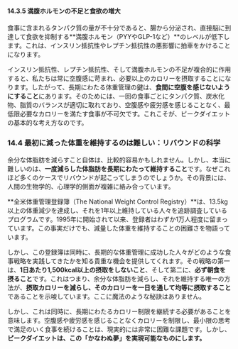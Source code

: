 #### 14.3.5 満腹ホルモンの不足と食欲の増大

食事に含まれるタンパク質の量が不十分であると、腸から分泌され、直接脳に到達して食欲を抑制する**満腹ホルモン（PYYやGLP-1など）**のレベルが低下します。これは、インスリン抵抗性やレプチン抵抗性の悪影響に拍車をかけることになります。

インスリン抵抗性、レプチン抵抗性、そして満腹ホルモンの不足が複合的に作用すると、私たちは常に空腹感に苛まれ、必要以上のカロリーを摂取することになります。したがって、長期にわたる体重管理の鍵は、**食間に空腹を感じないようにすること**にあります。そのためには、一回の食事ごとにタンパク質、炭水化物、脂質のバランスが適切に取れており、空腹感や疲労感を感じることなく、最低限必要なカロリーを満たす食事が不可欠です。これこそが、ピークダイエットの基本的な考え方なのです。

### 14.4 最初に減った体重を維持するのは難しい：リバウンドの科学

余分な体脂肪を減らすこと自体は、比較的容易かもしれません。しかし、本当に難しいのは、**一度減らした体脂肪を長期にわたって維持すること**です。なぜこれほど多くのケースでリバウンドが起こってしまうのでしょうか。その背景には、人間の生物学的、心理学的側面が複雑に絡み合っています。

**全米体重管理登録簿（The National Weight Control Registry）**は、13.5kg以上の体重減少を達成し、それを1年以上維持している人々を追跡調査しているプログラムです。1995年に開始されて以来、登録者はわずか1万人程度に留まっています。この事実だけでも、減量した体重を維持することの困難さを物語っています。

しかし、この登録簿は同時に、長期的な体重管理に成功した人々がどのような食事戦略を実践してきたかを知る貴重な機会を提供してくれます。その戦略の第一は、**1日あたり1,500kcal以上の摂取をしないこと**、そして第二に、**必ず朝食を摂ること**です。これはつまり、余分な体脂肪を減らし、それを維持する唯一の方法が、**摂取カロリーを減らし、そのカロリーを一日を通して均等に摂取すること**であることを示唆しています。ここに魔法のような秘訣はありません。

しかし、これは同時に、長期にわたるカロリー制限を継続する必要があることを意味します。空腹感や疲労感を感じることなくカロリーを制限し、最小限の思考で満足のいく食事を続けることは、現実的には非常に困難な課題です。しかし、**ピークダイエットは、この「かなわぬ夢」を実現可能なものにします。**
